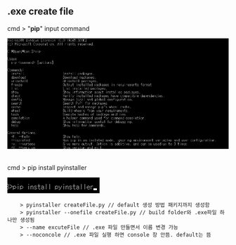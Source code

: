 ## .exe create file


cmd > "**pip**" input command

<img src="pip_cmd_cap.png">



<br>

<br>

cmd > pip install pyinstaller

![Alt text](image.png)


```win32
    > pyinstaller createFile.py // default 생성 방법 패키지까지 생성함
    > pyinstaller --onefile createFile.py // build folder와 .exe파일 하나만 생성됨
    > --name excuteFile // .exe 파일 만들면서 이름 변경 가능
    > --noconcole // .exe 파일 실행 하면 console 창 안뜸. default는 뜸
```